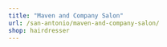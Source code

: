 ```yaml
---
title: "Maven and Company Salon"
url: /san-antonio/maven-and-company-salon/
shop: hairdresser
---
```

